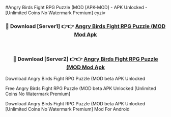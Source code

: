 #Angry Birds Fight RPG Puzzle (MOD [APK-MOD] - APK Unlocked - [Unlimited Coins No Watermark Premium] eyziv



<div align="center">

<h3>🔴 Download [Server1] 👉👉 <a href="https://momento.my/?title=Angry_Birds_Fight_RPG_Puzzle_(MOD">Angry Birds Fight RPG Puzzle (MOD Mod Apk</a></h3><br>

<h3>🔴 Download [Server2] 👉👉 <a href="https://momento.my/?title=Angry_Birds_Fight_RPG_Puzzle_(MOD">Angry Birds Fight RPG Puzzle (MOD Mod Apk</a></h3>
</div>



Download Angry Birds Fight RPG Puzzle (MOD beta APK Unlocked

Free Angry Birds Fight RPG Puzzle (MOD beta APK Unlocked [Unlimited Coins No Watermark Premium]

Download Angry Birds Fight RPG Puzzle (MOD beta APK Unlocked [Unlimited Coins No Watermark Premium] Mod For Android

